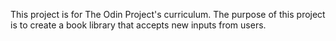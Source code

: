 This project is for The Odin Project's curriculum. The purpose of this project is to create a book library that accepts new inputs from users.